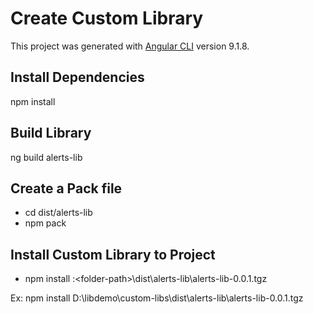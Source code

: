 # Create Custom Library

This project was generated with [Angular CLI](https://github.com/angular/angular-cli) version 9.1.8.

## Install Dependencies

npm install

## Build Library

ng build alerts-lib

## Create a Pack file

- cd dist/alerts-lib
- npm pack

## Install Custom Library to Project

- npm install <drive>:\<folder-path>\dist\alerts-lib\alerts-lib-0.0.1.tgz

Ex: npm install D:\libdemo\custom-libs\dist\alerts-lib\alerts-lib-0.0.1.tgz